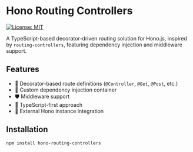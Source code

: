 # Hono Routing Controllers

[![License: MIT](https://img.shields.io/badge/License-MIT-blue.svg)](https://opensource.org/licenses/MIT)

A TypeScript-based decorator-driven routing solution for Hono.js, inspired by `routing-controllers`, featuring dependency injection and middleware support.

## Features

- 🎯 Decorator-based route definitions (`@Controller`, `@Get`, `@Post`, etc.)
- 💉 Custom dependency injection container
- 🛡️ Middleware support
- 📜 TypeScript-first approach
- 🔌 External Hono instance integration

## Installation

```bash
npm install hono-routing-controllers